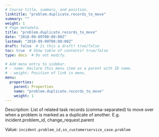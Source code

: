 ```yaml
---
# Course title, summary, and position.
linktitle: "problem.duplicate.records_to_move"
summary: ""
weight: 1
# Page metadata.
title: "problem.duplicate.records_to_move"
date: "2018-09-09T00:00:00Z"
lastmod: "2018-09-09T00:00:00Z"
draft: false  # Is this a draft? true/false
toc: true  # Show table of contents? true/false
type: docs  # Do not modify.

# Add menu entry to sidebar.
# - name: Declare this menu item as a parent with ID name.
# - weight: Position of link in menu.
menu:
  properties:
    parent: Properties
    name: "problem.duplicate.records_to_move"
    weight: 1
---
```


Description: List of related task records (comma-separated) to move over when a problem is marked as a duplicate of another. E.g. incident.problem_id, change_request.parent


Value: `incident.problem_id,sn_customerservice_case.problem`